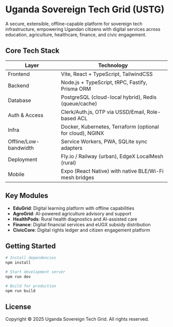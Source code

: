 
# Uganda Sovereign Tech Grid (USTG)

A secure, extensible, offline-capable platform for sovereign tech infrastructure, empowering Ugandan citizens with digital services across education, agriculture, healthcare, finance, and civic engagement.

## Core Tech Stack

| Layer | Technology |
|-------|------------|
| Frontend | Vite, React + TypeScript, TailwindCSS |
| Backend | Node.js + TypeScript, tRPC, Fastify, Prisma ORM |
| Database | PostgreSQL (cloud-local hybrid), Redis (queue/cache) |
| Auth & Access | Clerk/Auth.js, OTP via USSD/Email, Role-based ACL |
| Infra | Docker, Kubernetes, Terraform (optional for cloud), NGINX |
| Offline/Low-bandwidth | Service Workers, PWA, SQLite sync adapters |
| Deployment | Fly.io / Railway (urban), EdgeX LocalMesh (rural) |
| Mobile | Expo (React Native) with native BLE/Wi-Fi mesh bridges |

## Key Modules

- **EduGrid**: Digital learning platform with offline capabilities
- **AgroGrid**: AI-powered agriculture advisory and support
- **HealthPods**: Rural health diagnostics and AI-assisted care
- **Finance**: Digital financial services and eUGX subsidy distribution
- **CivicCore**: Digital rights ledger and citizen engagement platform

## Getting Started

```bash
# Install dependencies
npm install

# Start development server
npm run dev

# Build for production
npm run build
```

## License

Copyright © 2025 Uganda Sovereign Tech Grid. All rights reserved.

